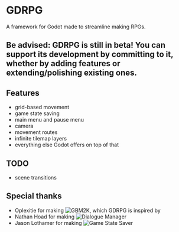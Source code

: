 # GDRPG

A framework for Godot made to streamline making RPGs.

## Be advised: GDRPG is still in beta! You can support its development by committing to it, whether by adding features or extending/polishing existing ones.

## Features

- grid-based movement
- game state saving
- main menu and pause menu
- camera
- movement routes
- infinite tilemap layers
- everything else Godot offers on top of that

## TODO

- scene transitions

## Special thanks

- Oplexitie for making ![GBM2K](https://github.com/Oplexitie/GBM2K-Framework), which GDRPG is inspired by
- Nathan Hoad for making ![Dialogue Manager](https://dialogue.nathanhoad.net/)
- Jason Lothamer for making ![Game State Saver](https://github.com/jhlothamer/godot_game_state_saver_plugin)
